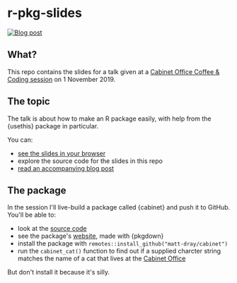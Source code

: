 # r-pkg-slides

<!-- badges: start -->
[![Blog post](https://img.shields.io/badge/rostrum.blog-post-008900?labelColor=000000&logo=data%3Aimage%2Fgif%3Bbase64%2CR0lGODlhEAAQAPEAAAAAABWCBAAAAAAAACH5BAlkAAIAIf8LTkVUU0NBUEUyLjADAQAAACwAAAAAEAAQAAAC55QkISIiEoQQQgghRBBCiCAIgiAIgiAIQiAIgSAIgiAIQiAIgRAEQiAQBAQCgUAQEAQEgYAgIAgIBAKBQBAQCAKBQEAgCAgEAoFAIAgEBAKBIBAQCAQCgUAgEAgCgUBAICAgICAgIBAgEBAgEBAgEBAgECAgICAgECAQIBAQIBAgECAgICAgICAgECAQECAQICAgICAgICAgEBAgEBAgEBAgICAgICAgECAQIBAQIBAgECAgICAgIBAgECAQECAQIBAgICAgIBAgIBAgEBAgECAgECAgICAgICAgECAgECAgQIAAAQIKAAAh%2BQQJZAACACwAAAAAEAAQAAAC55QkIiESIoQQQgghhAhCBCEIgiAIgiAIQiAIgSAIgiAIQiAIgRAEQiAQBAQCgUAQEAQEgYAgIAgIBAKBQBAQCAKBQEAgCAgEAoFAIAgEBAKBIBAQCAQCgUAgEAgCgUBAICAgICAgIBAgEBAgEBAgEBAgECAgICAgECAQIBAQIBAgECAgICAgICAgECAQECAQICAgICAgICAgEBAgEBAgEBAgICAgICAgECAQIBAQIBAgECAgICAgIBAgECAQECAQIBAgICAgIBAgIBAgEBAgECAgECAgICAgICAgECAgECAgQIAAAQIKAAA7)](https://www.rostrum.blog/2019/11/01/usethis/)
<!-- badges: end -->

## What?

This repo contains the slides for a talk given at a [Cabinet Office Coffee & Coding session](https://co-analysis.github.io/co-coffee-and-coding/) on 1 November 2019.

## The topic

The talk is about how to make an R package easily, with help from the {usethis} package in particular.

You can:

* [see the slides in your browser](https://matt-dray.github.io/r-pkg-slides/)
* explore the source code for the slides in this repo
* [read an accompanying blog post](https://www.rostrum.blog/2019/11/01/usethis/)

## The package

In the session I'll live-build a package called {cabinet} and push it to GitHub. You'll be able to:

* look at the [source code](https://github.com/matt-dray/cabinet/)
* see the package's [website](https://matt-dray.github.io/cabinet/), made with {pkgdown}
* install the package with `remotes::install_github("matt-dray/cabinet")`
* run the `cabinet_cat()` function to find out if a supplied charcter string matches the name of a cat that lives at the [Cabinet Office](https://www.gov.uk/government/organisations/cabinet-office)

But don't install it because it's silly.
